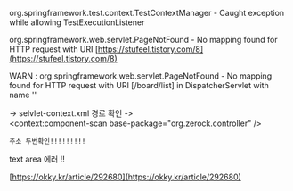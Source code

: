 org.springframework.test.context.TestContextManager - Caught exception while allowing TestExecutionListener 

 org.springframework.web.servlet.PageNotFound - No mapping found for HTTP request with URI
 [https://stufeel.tistory.com/8](https://stufeel.tistory.com/8)


WARN : org.springframework.web.servlet.PageNotFound - No mapping found for HTTP request with URI [/board/list] in DispatcherServlet with name ''

-> selvlet-context.xml 경로 확인
-> 	
	<context:component-scan base-package="org.zerock.controller" />
	
	주소 두번확인!!!!!!!!!


text area 에러 !!

[https://okky.kr/article/292680](https://okky.kr/article/292680)
<!--stackedit_data:
eyJoaXN0b3J5IjpbLTEwOTAyODYwNzYsMTA5MDQ4NDUzNywtMT
Y0MDU1MDgyMSwtMjc4NDg1MTY4XX0=
-->